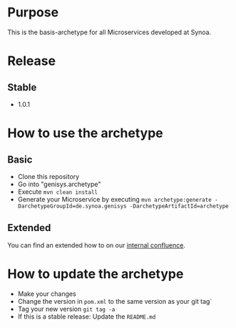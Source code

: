 # Purpose

This is the basis-archetype for all Microservices developed at Synoa. 



# Release

## Stable 

* 1.0.1



# How to use the archetype

## Basic

* Clone this repository
* Go into "genisys.archetype"
* Execute `mvn clean install`
* Generate your Microservice by executing `mvn archetype:generate -DarchetypeGroupId=de.synoa.genisys -DarchetypeArtifactId=archetype`

## Extended

You can find an extended how to on our [internal confluence](https://synoagmbh.atlassian.net/wiki/spaces/GENISYS/pages/1971278/How+to+create+a+Synoa+Microservice).



# How to update the archetype

* Make your changes
* Change the version in `pom.xml` to the same version as your git tag`
* Tag your new version `git tag -a`
* If this is a stable release: Update the `README.md`
